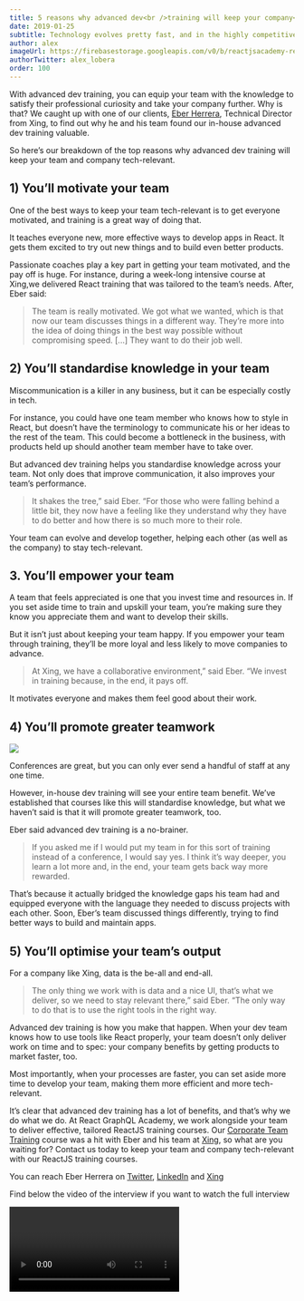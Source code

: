 ```yaml
---
title: 5 reasons why advanced dev<br />training will keep your company<br />tech-relevant
date: 2019-01-25
subtitle: Technology evolves pretty fast, and in the highly competitive tech sector, that makes it hard to keep your team and company tech-relevant.
author: alex
imageUrl: https://firebasestorage.googleapis.com/v0/b/reactjsacademy-react.appspot.com/o/blog%20post%20images%2Fxing%2Fxing-advanced-react-training-team.jpg?alt=media
authorTwitter: alex_lobera
order: 100
---
```


With advanced dev training, you can equip your team with the knowledge to satisfy their professional curiosity and take your company further.
Why is that? We caught up with one of our clients, [Eber Herrera](https://www.xing.com/profile/Eber_Herrera/cv), Technical Director from Xing, to find out why he and his team found our in-house advanced dev training valuable.

So here’s our breakdown of the top reasons why advanced dev training will keep your team and company tech-relevant.

## 1) You’ll motivate your team

One of the best ways to keep your team tech-relevant is to get everyone motivated, and training is a great way of doing that.

It teaches everyone new, more effective ways to develop apps in React. It gets them excited to try out new things and to build even better products.

Passionate coaches play a key part in getting your team motivated, and the pay off is huge. For instance, during a week-long intensive course at Xing,we delivered React training that was tailored to the team’s needs. After, Eber said:

> The team is really motivated. We got what we wanted, which is that now our team discusses things in a different way. They’re more into the idea of doing things in the best way possible without compromising speed. [...] They want to do their job well.

## 2) You’ll standardise knowledge in your team

Miscommunication is a killer in any business, but it can be especially costly in tech.

For instance, you could have one team member who knows how to style in React, but doesn’t have the terminology to communicate his or her ideas to the rest of the team. This could become a bottleneck in the business, with products held up should another team member have to take over.

But advanced dev training helps you standardise knowledge across your team. Not only does that improve communication, it also improves your team’s performance.

> It shakes the tree,” said Eber. “For those who were falling behind a little bit, they now have a feeling like they understand why they have to do better and how there is so much more to their role.

Your team can evolve and develop together, helping each other (as well as the company) to stay tech-relevant.

<marketingcard text="🎉🎉 New course - GraphQL Bootcamp! 🎉🎉" to="/graphql/training/bootcamp/?utm_medium=direct&utm_source=blog&utm_campaign=graphql_exp" button-text="Learn GraphQL"></marketingcard>

## 3. You’ll empower your team

A team that feels appreciated is one that you invest time and resources in. If you set aside time to train and upskill your team, you’re making sure they know you appreciate them and want to develop their skills.

But it isn’t just about keeping your team happy. If you empower your team through training, they’ll be more loyal and less likely to move companies to advance.

> At Xing, we have a collaborative environment,” said Eber. “We invest in training because, in the end, it pays off.

It motivates everyone and makes them feel good about their work.

## 4) You’ll promote greater teamwork

<img placeholder-height="px" src="https://firebasestorage.googleapis.com/v0/b/reactjsacademy-react.appspot.com/o/blog%20post%20images%2Fxing%2Fxing-advanced-react-training-min.jpg?alt=media"></img>

Conferences are great, but you can only ever send a handful of staff at any one time.

However, in-house dev training will see your entire team benefit. We’ve established that courses like this will standardise knowledge, but what we haven’t said is that it will promote greater teamwork, too.

Eber said advanced dev training is a no-brainer.

> If you asked me if I would put my team in for this sort of training instead of a conference, I would say yes. I think it’s way deeper, you learn a lot more and, in the end, your team gets back way more rewarded.

That’s because it actually bridged the knowledge gaps his team had and equipped everyone with the language they needed to discuss projects with each other. Soon, Eber’s team discussed things differently, trying to find better ways to build and maintain apps.

## 5) You’ll optimise your team’s output

For a company like Xing, data is the be-all and end-all.

> The only thing we work with is data and a nice UI, that’s what we deliver, so we need to stay relevant there,” said Eber. “The only way to do that is to use the right tools in the right way.

Advanced dev training is how you make that happen. When your dev team knows how to use tools like React properly, your team doesn’t only deliver work on time and to spec: your company benefits by getting products to market faster, too.

Most importantly, when your processes are faster, you can set aside more time to develop your team, making them more efficient and more tech-relevant.

It’s clear that advanced dev training has a lot of benefits, and that’s why we do what we do. At React GraphQL Academy, we work alongside your team to deliver effective, tailored ReactJS training courses. Our [Corporate Team Training](/corporate-team-training/) course was a hit with Eber and his team at [Xing](https://www.xing.com/), so what are you waiting for? Contact us today to keep your team and company tech-relevant with our ReactJS training courses.

You can reach Eber Herrera on [Twitter](https://twitter.com/eberhm), [LinkedIn](https://www.linkedin.com/in/eberhm/) and [Xing](https://www.xing.com/profile/Eber_Herrera/cv)

Find below the video of the interview if you want to watch the full interview

<video youtube-id="L-QTtmoLWd8" time="34"></video>
